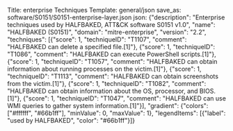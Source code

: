 Title: enterprise Techniques
Template: general/json
save_as: software/S0151/S0151-enterprise-layer.json
json: {"description": "Enterprise techniques used by HALFBAKED, ATT&CK software S0151 v1.0", "name": "HALFBAKED (S0151)", "domain": "mitre-enterprise", "version": "2.2", "techniques": [{"score": 1, "techniqueID": "T1107", "comment": "HALFBAKED can delete a specified file.[1]"}, {"score": 1, "techniqueID": "T1086", "comment": "HALFBAKED can execute PowerShell scripts.[1]"}, {"score": 1, "techniqueID": "T1057", "comment": "HALFBAKED can obtain information about running processes on the victim.[1]"}, {"score": 1, "techniqueID": "T1113", "comment": "HALFBAKED can obtain screenshots from the victim.[1]"}, {"score": 1, "techniqueID": "T1082", "comment": "HALFBAKED can obtain information about the OS, processor, and BIOS.[1]"}, {"score": 1, "techniqueID": "T1047", "comment": "HALFBAKED can use WMI queries to gather system information.[1]"}], "gradient": {"colors": ["#ffffff", "#66b1ff"], "minValue": 0, "maxValue": 1}, "legendItems": [{"label": "used by HALFBAKED", "color": "#66b1ff"}]}